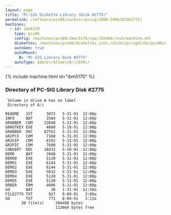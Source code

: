 ```yaml
---
layout: page
title: "PC-SIG Diskette Library (Disk #2775)"
permalink: /software/pcx86/sw/misc/pcsig/2000-2999/DISK2775/
machines:
  - id: ibm5170
    type: pcx86
    config: /machines/pcx86/ibm/5170/cga/1024kb/rev3/machine.xml
    diskettes: /machines/pcx86/diskettes.json,/disks/pcsigdisks/pcx86/diskettes.json
    autoGen: true
    autoMount:
      B: "PC-SIG Library Disk #2775"
    autoType: $date\r$time\rB:\rDIR\r
---
```


{% include machine.html id="ibm5170" %}

### Directory of PC-SIG Library Disk #2775

     Volume in drive A has no label
     Directory of A:\

    README   1ST      3072   5-31-91  12:00p
    INFO     BAT      3584   5-31-91  12:00p
    GRABBER  COM     23040   5-31-91  12:00p
    GRHOTKEY EXE      4608   5-18-91  12:00p
    GRABBER  DOC     87552   5-31-91  12:00p
    GR2PCX   COM      7168   5-31-91  12:00p
    GR2GIF   COM      8192   5-31-91  12:00p
    GR2PIC   COM      7680   5-31-91  12:00p
    CONVERT  DOC     18432   5-10-91  12:00p
    DEMO     BAT      2048   5-31-91  12:00p
    DEMO0    EXE      5120   5-31-91  12:00p
    DEMO1    EXE      6144   5-31-91  12:00p
    DEMO2    EXE      6144   5-31-91  12:00p
    DEMO3    EXE      5632   5-31-91  12:00p
    DEMO4    EXE      5120   5-31-91  12:00p
    DEMO5    EXE      5120   5-31-91  12:00p
    ORDER    FRM      4096   5-31-91  12:00p
    GO       BAT        38   1-31-91  12:58a
    FILE2775 TXT       927   8-09-91   3:08a
    GO       TXT       771   8-09-91   3:13a
           20 file(s)     204488 bytes
                          113664 bytes free
